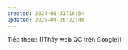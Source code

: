 ```yaml
---
created: 2024-08-31T16:54
updated: 2025-04-26T22:48
---
```

Tiếp theo:: [[Thấy web QC trên Google]]
